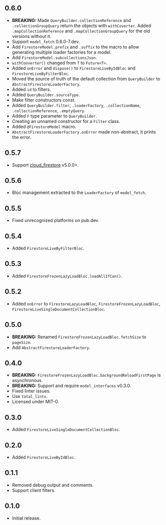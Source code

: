 ## 0.6.0

* **BREAKING:** Made `QueryBuilder.collectionReference` and `.collectionGroupQuery` return the objects with `withCoverter`.
  Added `.mapCollectionReference` and `.mapCollectionGroupQuery` for the old versions without it.
* Support `model_fetch` 0.6.0-7.dev.
* Add `FirestoreModel.prefix` and `.suffix` to the macro to allow generating multiple loader factories for a model.
* Add `FirestoreModel.subcollectionsJson`.
* `withConverter()` changed from `T` to `Future<T>`.
* Added `onError` and `dispose()` to `FirestoreLiveByIdBloc` and `FirestoreLiveByFilterBloc`.
* Moved the source of truth of the default collection from `QueryBuilder` to `AbstractFirestoreLoaderFactory`.
* Added `id` to filters.
* Added `QueryBuilder.sourceType`.
* Make filter constructors const.
* Added `QueryBuilder.filter`, `.loaderFactory`, `.collectionName`, `.collectionReference`, `.emptyQuery`.
* Added `F` type parameter to `QueryBuilder`.
* Creating an unnamed constructor for a `Filter` class.
* Added `@FirestoreModel` macro.
* `AbstractFirestoreLoaderFactory.onError` made non-abstract, it prints the error.

## 0.5.7

* Support [cloud_firestore](https://pub.dev/packages/cloud_firestore) v5.0.0+.

## 0.5.6

* Bloc management extracted to the `LoaderFactory` of `model_fetch`.

## 0.5.5

* Fixed unrecognized platforms on pub.dev.

## 0.5.4

* Added `FirestoreLiveByFilterBloc`.

## 0.5.3

* Added `FirestoreFrozenLazyLoadBloc.loadAllIfCan()`.

## 0.5.2

* Added `onError` to `FirestoreLazyLoadBloc`, `FirestoreFrozenLazyLoadBloc`, `FirestoreLiveSingleDocumentCollectionBloc`.

## 0.5.0

* **BREAKING:** Renamed `FirestoreFrozenLazyLoadBloc.fetchSize` to `pageSize`.
* Add `AbstractFirestoreLoaderFactory`.

## 0.4.0

* **BREAKING:** `FirestoreFrozenLazyLoadBloc.backgroundReloadFirstPage` is asynchronous.
* **BREAKING:** Support and require `model_interfaces` v0.3.0.
* Fixed linter issues.
* Use `total_lints`.
* Licensed under MIT-0.

## 0.3.0

* Added `FirestoreLiveSingleDocumentCollectionBloc`.

## 0.2.0

* Added `FirestoreLiveByIdBloc`.

## 0.1.1

* Removed debug output and comments.
* Support client filters.

## 0.1.0

* Initial release.
